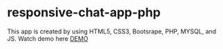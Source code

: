 # responsive-chat-app-php
This app is created by using HTML5, CSS3, Bootsrape, PHP, MYSQL, and JS.
Watch demo here <a href="http://chat.pakuni.info/">DEMO</a>
